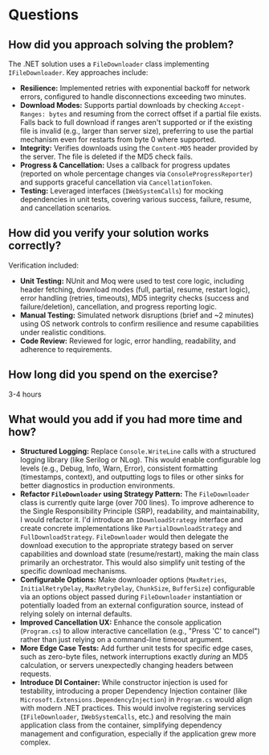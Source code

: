 # Questions

## How did you approach solving the problem?

The .NET solution uses a `FileDownloader` class implementing `IFileDownloader`. Key approaches include:
* **Resilience:** Implemented retries with exponential backoff for network errors, configured to handle disconnections exceeding two minutes.
* **Download Modes:** Supports partial downloads by checking `Accept-Ranges: bytes` and resuming from the correct offset if a partial file exists. Falls back to full download if ranges aren't supported or if the existing file is invalid (e.g., larger than server size), preferring to use the partial mechanism even for restarts from byte 0 where supported.
* **Integrity:** Verifies downloads using the `Content-MD5` header provided by the server. The file is deleted if the MD5 check fails.
* **Progress & Cancellation:** Uses a callback for progress updates (reported on whole percentage changes via `ConsoleProgressReporter`) and supports graceful cancellation via `CancellationToken`.
* **Testing:** Leveraged interfaces (`IWebSystemCalls`) for mocking dependencies in unit tests, covering various success, failure, resume, and cancellation scenarios.

## How did you verify your solution works correctly?

Verification included:
* **Unit Testing:** NUnit and Moq were used to test core logic, including header fetching, download modes (full, partial, resume, restart logic), error handling (retries, timeouts), MD5 integrity checks (success and failure/deletion), cancellation, and progress reporting logic.
* **Manual Testing:** Simulated network disruptions (brief and ~2 minutes) using OS network controls to confirm resilience and resume capabilities under realistic conditions.
* **Code Review:** Reviewed for logic, error handling, readability, and adherence to requirements.

## How long did you spend on the exercise?

3-4 hours

## What would you add if you had more time and how?

* **Structured Logging:** Replace `Console.WriteLine` calls with a structured logging library (like Serilog or NLog). This would enable configurable log levels (e.g., Debug, Info, Warn, Error), consistent formatting (timestamps, context), and outputting logs to files or other sinks for better diagnostics in production environments.
* **Refactor `FileDownloader` using Strategy Pattern:** The `FileDownloader` class is currently quite large (over 700 lines). To improve adherence to the Single Responsibility Principle (SRP), readability, and maintainability, I would refactor it. I'd introduce an `IDownloadStrategy` interface and create concrete implementations like `PartialDownloadStrategy` and `FullDownloadStrategy`. `FileDownloader` would then delegate the download execution to the appropriate strategy based on server capabilities and download state (resume/restart), making the main class primarily an orchestrator. This would also simplify unit testing of the specific download mechanisms.
* **Configurable Options:** Make downloader options (`MaxRetries`, `InitialRetryDelay`, `MaxRetryDelay`, `ChunkSize`, `BufferSize`) configurable via an options object passed during `FileDownloader` instantiation or potentially loaded from an external configuration source, instead of relying solely on internal defaults.
* **Improved Cancellation UX:** Enhance the console application (`Program.cs`) to allow interactive cancellation (e.g., "Press 'C' to cancel") rather than just relying on a command-line timeout argument.
* **More Edge Case Tests:** Add further unit tests for specific edge cases, such as zero-byte files, network interruptions exactly *during* an MD5 calculation, or servers unexpectedly changing headers between requests.
* **Introduce DI Container:** While constructor injection is used for testability, introducing a proper Dependency Injection container (like `Microsoft.Extensions.DependencyInjection`) in `Program.cs` would align with modern .NET practices. This would involve registering services (`IFileDownloader`, `IWebSystemCalls`, etc.) and resolving the main application class from the container, simplifying dependency management and configuration, especially if the application grew more complex.